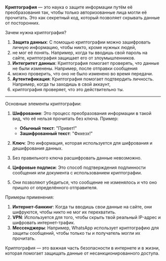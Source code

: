 **Криптография** — это наука о защите информации путём её преобразования так, чтобы только авторизованные лица могли её прочитать. 
Это как секретный код, который позволяет скрывать данные от посторонних.

 Зачем нужна криптография?
1. **Защита данных**: С помощью криптографии можно зашифровать личную информацию, чтобы никто, кроме нужных людей,
2. не мог её понять. Например, когда ты вводишь свой пароль на сайте, криптография защищает его от злоумышленников.
3. **Интегритет данных**: Криптография помогает проверять, что данные не были изменены. Например, после отправки сообщения
4. можно проверить, что оно не было изменено во время передачи.
5. **Аутентификация**: Криптография помогает подтвердить личность. Например, когда ты заходишь в свой аккаунт,
6.  криптография проверяет, что это действительно ты.

---

Основные элементы криптографии:
1. **Шифрование**: Это процесс преобразования информации в такой вид, что её нельзя прочитать без ключа. Пример:
   - **Обычный текст**: "Привет!"
   - **Зашифрованный текст**: "Фккезх!"

2. **Ключ**: Это информация, которая используется для шифрования и дешифрования данных.
3.  Без правильного ключа расшифровать данные невозможно.

4. **Цифровые подписи**: Это способ подтверждения подлинности сообщения или документа с использованием криптографии.
5. Они позволяют убедиться, что сообщение не изменялось и что оно пришло от определённого отправителя.



 Примеры применения:
1. **Интернет-банкинг**: Когда ты вводишь свои данные на сайте, они шифруются, чтобы никто не мог их перехватить.
2. **VPN**: Используется для того, чтобы скрыть твой реальный IP-адрес и шифровать интернет-трафик.
3. **Мессенджеры**: Например, WhatsApp использует криптографию для защиты сообщений, чтобы только ты и получатель могли их прочитать.



Криптография — это важная часть безопасности в интернете и в жизни, которая помогает защищать данные от несанкционированного доступа.

